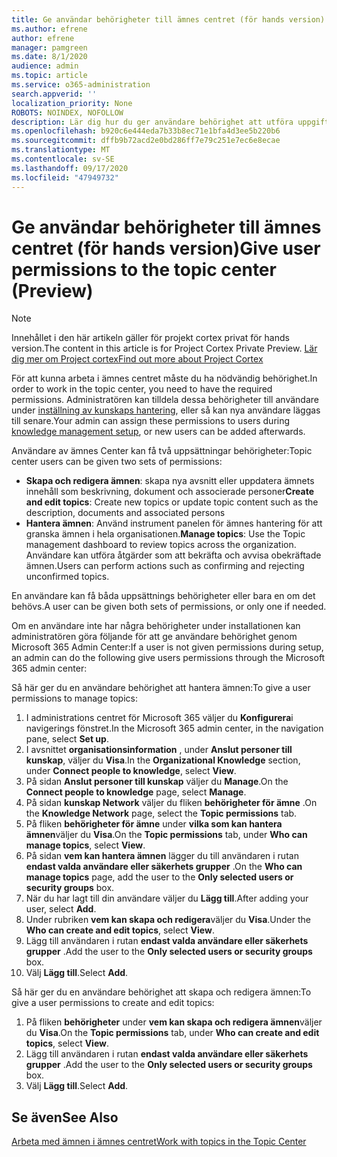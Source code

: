 ```yaml
---
title: Ge användar behörigheter till ämnes centret (för hands version)
ms.author: efrene
author: efrene
manager: pamgreen
ms.date: 8/1/2020
audience: admin
ms.topic: article
ms.service: o365-administration
search.appverid: ''
localization_priority: None
ROBOTS: NOINDEX, NOFOLLOW
description: Lär dig hur du ger användare behörighet att utföra uppgifter i ämnes centret
ms.openlocfilehash: b920c6e444eda7b33b8ec71e1bfa4d3ee5b220b6
ms.sourcegitcommit: dffb9b72acd2e0bd286ff7e79c251e7ec6e8ecae
ms.translationtype: MT
ms.contentlocale: sv-SE
ms.lasthandoff: 09/17/2020
ms.locfileid: "47949732"
---
```

# <a name="give-user-permissions-to-the-topic-center-preview"></a><span data-ttu-id="39d59-103">Ge användar behörigheter till ämnes centret (för hands version)</span><span class="sxs-lookup"><span data-stu-id="39d59-103">Give user permissions to the topic center (Preview)</span></span>

> [!Note] 
> <span data-ttu-id="39d59-104">Innehållet i den här artikeln gäller för projekt cortex privat för hands version.</span><span class="sxs-lookup"><span data-stu-id="39d59-104">The content in this article is for Project Cortex Private Preview.</span></span> [<span data-ttu-id="39d59-105">Lär dig mer om Project cortex</span><span class="sxs-lookup"><span data-stu-id="39d59-105">Find out more about Project Cortex</span></span>](https://aka.ms/projectcortex) 

<span data-ttu-id="39d59-106">För att kunna arbeta i ämnes centret måste du ha nödvändig behörighet.</span><span class="sxs-lookup"><span data-stu-id="39d59-106">In order to work in the topic center, you need to have the required permissions.</span></span> <span data-ttu-id="39d59-107">Administratören kan tilldela dessa behörigheter till användare under [inställning av kunskaps hantering](set-up-knowledge-network.md), eller så kan nya användare läggas till senare.</span><span class="sxs-lookup"><span data-stu-id="39d59-107">Your admin can assign these permissions to users during [knowledge management setup](set-up-knowledge-network.md), or new users can be added afterwards.</span></span>

<span data-ttu-id="39d59-108">Användare av ämnes Center kan få två uppsättningar behörigheter:</span><span class="sxs-lookup"><span data-stu-id="39d59-108">Topic center users can be given two sets of permissions:</span></span>

- <span data-ttu-id="39d59-109">**Skapa och redigera ämnen**: skapa nya avsnitt eller uppdatera ämnets innehåll som beskrivning, dokument och associerade personer</span><span class="sxs-lookup"><span data-stu-id="39d59-109">**Create and edit topics**: Create new topics or update topic content such as the description, documents and associated persons</span></span>
- <span data-ttu-id="39d59-110">**Hantera ämnen**: Använd instrument panelen för ämnes hantering för att granska ämnen i hela organisationen.</span><span class="sxs-lookup"><span data-stu-id="39d59-110">**Manage topics**: Use the Topic management dashboard to review topics across the organization.</span></span> <span data-ttu-id="39d59-111">Användare kan utföra åtgärder som att bekräfta och avvisa obekräftade ämnen.</span><span class="sxs-lookup"><span data-stu-id="39d59-111">Users can perform actions such as confirming and rejecting unconfirmed topics.</span></span>

<span data-ttu-id="39d59-112">En användare kan få båda uppsättnings behörigheter eller bara en om det behövs.</span><span class="sxs-lookup"><span data-stu-id="39d59-112">A user can be given both sets of permissions, or only one if needed.</span></span> 

<span data-ttu-id="39d59-113">Om en användare inte har några behörigheter under installationen kan administratören göra följande för att ge användare behörighet genom Microsoft 365 Admin Center:</span><span class="sxs-lookup"><span data-stu-id="39d59-113">If a user is not given permissions during setup, an admin can do the following give users permissions through the Microsoft 365 admin center:</span></span>

<span data-ttu-id="39d59-114">Så här ger du en användare behörighet att hantera ämnen:</span><span class="sxs-lookup"><span data-stu-id="39d59-114">To give a user permissions to manage topics:</span></span>

1. <span data-ttu-id="39d59-115">I administrations centret för Microsoft 365 väljer du **Konfigurera**i navigerings fönstret.</span><span class="sxs-lookup"><span data-stu-id="39d59-115">In the Microsoft 365 admin center, in the navigation pane, select **Set up**.</span></span>
2. <span data-ttu-id="39d59-116">I avsnittet **organisationsinformation** , under **Anslut personer till kunskap**, väljer du **Visa**.</span><span class="sxs-lookup"><span data-stu-id="39d59-116">In the **Organizational Knowledge** section, under **Connect people to knowledge**, select **View**.</span></span>
3. <span data-ttu-id="39d59-117">På sidan **Anslut personer till kunskap** väljer du **Manage**.</span><span class="sxs-lookup"><span data-stu-id="39d59-117">On the **Connect people to knowledge** page, select **Manage**.</span></span>
4. <span data-ttu-id="39d59-118">På sidan **kunskap Network** väljer du fliken **behörigheter för ämne** .</span><span class="sxs-lookup"><span data-stu-id="39d59-118">On the **Knowledge Network** page, select the **Topic permissions** tab.</span></span>
5. <span data-ttu-id="39d59-119">På fliken **behörigheter för ämne** under **vilka som kan hantera ämnen**väljer du **Visa**.</span><span class="sxs-lookup"><span data-stu-id="39d59-119">On the **Topic permissions** tab, under **Who can manage topics**, select **View**.</span></span>
6.  <span data-ttu-id="39d59-120">På sidan **vem kan hantera ämnen** lägger du till användaren i rutan **endast valda användare eller säkerhets grupper** .</span><span class="sxs-lookup"><span data-stu-id="39d59-120">On the **Who can manage topics** page, add the user to the **Only selected users or security groups** box.</span></span>
7. <span data-ttu-id="39d59-121">När du har lagt till din användare väljer du **Lägg till**.</span><span class="sxs-lookup"><span data-stu-id="39d59-121">After adding your user, select **Add**.</span></span>
3. <span data-ttu-id="39d59-122">Under rubriken **vem kan skapa och redigera**väljer du **Visa**.</span><span class="sxs-lookup"><span data-stu-id="39d59-122">Under the **Who can create and edit topics**, select **View**.</span></span>
4. <span data-ttu-id="39d59-123">Lägg till användaren i rutan **endast valda användare eller säkerhets grupper** .</span><span class="sxs-lookup"><span data-stu-id="39d59-123">Add the user to the **Only selected users or security groups** box.</span></span>
5. <span data-ttu-id="39d59-124">Välj **Lägg till**.</span><span class="sxs-lookup"><span data-stu-id="39d59-124">Select **Add**.</span></span>

<span data-ttu-id="39d59-125">Så här ger du en användare behörighet att skapa och redigera ämnen:</span><span class="sxs-lookup"><span data-stu-id="39d59-125">To give a user permissions to create and edit topics:</span></span>

1. <span data-ttu-id="39d59-126">På fliken **behörigheter** under **vem kan skapa och redigera ämnen**väljer du **Visa**.</span><span class="sxs-lookup"><span data-stu-id="39d59-126">On the **Topic permissions** tab, under **Who can create and edit topics**, select **View**.</span></span>
2. <span data-ttu-id="39d59-127">Lägg till användaren i rutan **endast valda användare eller säkerhets grupper** .</span><span class="sxs-lookup"><span data-stu-id="39d59-127">Add the user to the **Only selected users or security groups** box.</span></span>
3. <span data-ttu-id="39d59-128">Välj **Lägg till**.</span><span class="sxs-lookup"><span data-stu-id="39d59-128">Select **Add**.</span></span>



## <a name="see-also"></a><span data-ttu-id="39d59-129">Se även</span><span class="sxs-lookup"><span data-stu-id="39d59-129">See Also</span></span>
  
[<span data-ttu-id="39d59-130">Arbeta med ämnen i ämnes centret</span><span class="sxs-lookup"><span data-stu-id="39d59-130">Work with topics in the Topic Center</span></span>](work-with-topics.md)



